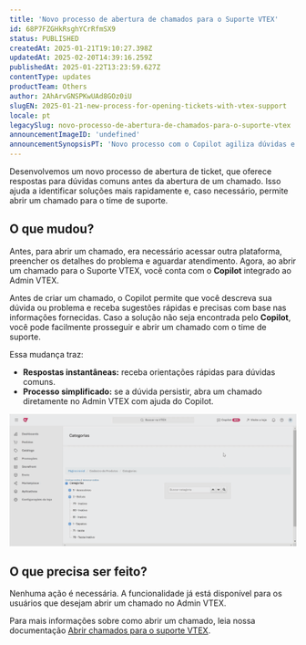 ```yaml
---
title: 'Novo processo de abertura de chamados para o Suporte VTEX'
id: 68P7FZGHkRsghYCrRfmSX9
status: PUBLISHED
createdAt: 2025-01-21T19:10:27.398Z
updatedAt: 2025-02-20T14:39:16.259Z
publishedAt: 2025-01-22T13:23:59.627Z
contentType: updates
productTeam: Others
author: 2AhArvGNSPKwUAd8GOz0iU
slugEN: 2025-01-21-new-process-for-opening-tickets-with-vtex-support
locale: pt
legacySlug: novo-processo-de-abertura-de-chamados-para-o-suporte-vtex
announcementImageID: 'undefined'
announcementSynopsisPT: 'Novo processo com o Copilot agiliza dúvidas e abertura de chamados no suporte VTEX, melhorando a eficiência.'
---
```


Desenvolvemos um novo processo de abertura de ticket, que oferece respostas para dúvidas comuns antes da abertura de um chamado. Isso ajuda a identificar soluções mais rapidamente e, caso necessário, permite abrir um chamado para o time de suporte.

## O que mudou?
Antes, para abrir um chamado, era necessário acessar outra plataforma, preencher os detalhes do problema e aguardar atendimento. Agora, ao abrir um chamado para o Suporte VTEX, você conta com o **Copilot** integrado ao Admin VTEX.

Antes de criar um chamado, o Copilot permite que você descreva sua dúvida ou problema e receba sugestões rápidas e precisas com base nas informações fornecidas. Caso a solução não seja encontrada pelo **Copilot**, você pode facilmente prosseguir e abrir um chamado com o time de suporte.

Essa mudança traz:

- **Respostas instantâneas:** receba orientações rápidas para dúvidas comuns.
- **Processo simplificado:** se a dúvida persistir, abra um chamado diretamente no Admin VTEX com ajuda do Copilot.

![Chatbot-PT](https://raw.githubusercontent.com/vtexdocs/help-center-content/refs/heads/main/docs/pt/announcements/2025/janeiro/2025-01-21-novo-processo-de-abertura-de-chamados-para-o-suporte-vtex_1.gif)

## O que precisa ser feito?
Nenhuma ação é necessária. A funcionalidade já está disponível para os usuários que desejam abrir um chamado no Admin VTEX.

Para mais informações sobre como abrir um chamado, leia nossa documentação [Abrir chamados para o suporte VTEX](/pt/tutorial/abrir-chamados-para-o-suporte-vtex--16yOEqpO32UQYygSmMSSAM).
